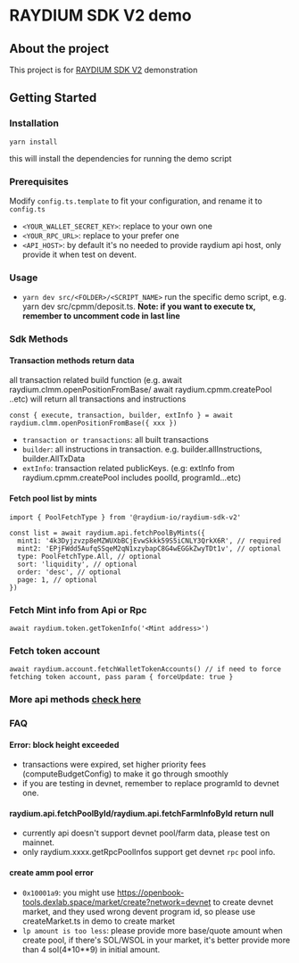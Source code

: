 # RAYDIUM SDK V2 demo

## About the project

This project is for [RAYDIUM SDK V2](https://github.com/raydium-io/raydium-sdk-V2) demonstration

## Getting Started

### Installation

`yarn install`

this will install the dependencies for running the demo script

### Prerequisites

Modify `config.ts.template` to fit your configuration, and rename it to `config.ts`

- `<YOUR_WALLET_SECRET_KEY>`: replace to your own one
- `<YOUR_RPC_URL>`: replace to your prefer one
- `<API_HOST>`: by default it's no needed to provide raydium api host, only provide it when test on devent.

### Usage

- `yarn dev src/<FOLDER>/<SCRIPT_NAME>` run the specific demo script, e.g. yarn dev src/cpmm/deposit.ts. **Note: if you want to execute tx, remember to uncomment code in last line**

### Sdk Methods

#### Transaction methods return data

all transaction related build function (e.g. await raydium.clmm.openPositionFromBase/ await raydium.cpmm.createPool ..etc) will return all transactions and instructions

```
const { execute, transaction, builder, extInfo } = await raydium.clmm.openPositionFromBase({ xxx })

```

- `transaction or transactions`: all built transactions
- `builder`: all instructions in transaction. e.g. builder.allInstructions, builder.AllTxData
- `extInfo`: transaction related publicKeys. (e.g: extInfo from raydium.cpmm.createPool includes poolId, programId...etc)

#### Fetch pool list by mints

```
import { PoolFetchType } from '@raydium-io/raydium-sdk-v2'

const list = await raydium.api.fetchPoolByMints({
  mint1: '4k3Dyjzvzp8eMZWUXbBCjEvwSkkk59S5iCNLY3QrkX6R', // required
  mint2: 'EPjFWdd5AufqSSqeM2qN1xzybapC8G4wEGGkZwyTDt1v', // optional
  type: PoolFetchType.All, // optional
  sort: 'liquidity', // optional
  order: 'desc', // optional
  page: 1, // optional
})
```

### Fetch Mint info from Api or Rpc

```
await raydium.token.getTokenInfo('<Mint address>')
```

### Fetch token account

```
await raydium.account.fetchWalletTokenAccounts() // if need to force fetching token account, pass param { forceUpdate: true }
```

### More api methods [check here](https://github.com/raydium-io/raydium-sdk-V2?tab=readme-ov-file#api-methods-httpsgithubcomraydium-ioraydium-sdk-v2blobmastersrcapiapits)

### FAQ

#### Error: block height exceeded

- transactions were expired, set higher priority fees (computeBudgetConfig) to make it go through smoothly
- if you are testing in devnet, remember to replace programId to devnet one.

#### raydium.api.fetchPoolById/raydium.api.fetchFarmInfoById return null

- currently api doesn't support devnet pool/farm data, please test on mainnet.
- only raydium.xxxx.getRpcPoolInfos support get devnet `rpc` pool info.

#### create amm pool error

- `0x10001a9`: you might use https://openbook-tools.dexlab.space/market/create?network=devnet to create devnet market, and they used wrong devent program id, so please use createMarket.ts in demo to create market
- `lp amount is too less`: please provide more base/quote amount when create pool, if there's SOL/WSOL in your market, it's better provide more than 4 sol(4\*10\*\*9) in initial amount.
